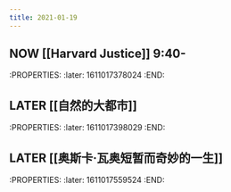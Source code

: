 ```yaml
---
title: 2021-01-19
---
```


## NOW [[Harvard Justice]] 9:40-
:PROPERTIES:
:later: 1611017378024
:END:
## LATER [[自然的大都市]]
:PROPERTIES:
:later: 1611017398029
:END:
## LATER [[奥斯卡·瓦奥短暂而奇妙的一生]]
:PROPERTIES:
:later: 1611017559524
:END:
##
